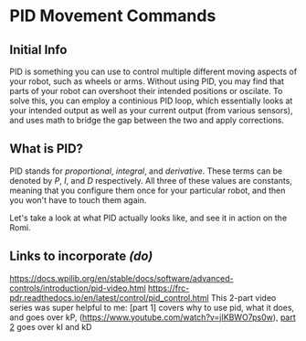 # PID Movement Commands

## Initial Info
PID is something you can use to control multiple different moving aspects of your robot, such as wheels or arms.
Without using PID, you may find that parts of your robot can overshoot their intended positions or oscilate. To solve this, you can employ a continious PID loop, which essentially looks at your intended output as well as your current output (from various sensors), and uses math to bridge the gap between the two and apply corrections.

## What is PID?
PID stands for *proportional*, *integral*, and *derivative*. These terms can be denoted by *P*, *I*, and *D* respectively. All three of these values are constants, meaning that you configure them once for your particular robot, and then you won't have to touch them again.

Let's take a look at what PID actually looks like, and see it in action on the Romi.

## Links to incorporate *(do)*

https://docs.wpilib.org/en/stable/docs/software/advanced-controls/introduction/pid-video.html
https://frc-pdr.readthedocs.io/en/latest/control/pid_control.html
This 2-part video series was super helpful to me: [part 1] covers why to use pid, what it does, and goes over kP, (https://www.youtube.com/watch?v=jIKBWO7ps0w), [part 2](https://www.youtube.com/watch?v=Z24fSBVJeGs) goes over kI and kD
